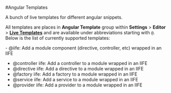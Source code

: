 #Angular Templates

A bunch of live templates for different angular snippets.

All templates are places in 
**Angular Template** group within **Settings** > **Editor** > 
**[Live Templates](https://www.jetbrains.com/idea/help/live-templates-2.html)** and are available under abbreviations
starting with `@`. 
Below is the list of currently supported templates:

<!-- insert: templateDocs -->- @iife: Add a module component (directive, controller, etc) wrapped in an IIFE
- @controller iife: Add a controller to a module wrapped in an IIFE
- @directive iife: Add a directive to a module wrapped in an IIFE
- @factory iife: Add a factory to a module wrapped in an IIFE
- @service iife: Add a service to a module wrapped in an IIFE
- @provider iife: Add a provider to a module wrapped in  an IIFE
<!-- endinsert -->


